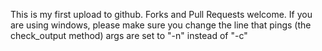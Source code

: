 This is my first upload to github. Forks and Pull Requests welcome.
If you are using windows, please make sure you change the line that pings (the check_output method) args are set to "-n" instead of "-c"
